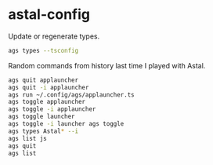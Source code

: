 # astal-config

Update or regenerate types.

```sh
ags types --tsconfig
```

Random commands from history last time I played with Astal.

```sh
ags quit applauncher
ags quit -i applauncher
ags run ~/.config/ags/applauncher.ts
ags toggle applauncher
ags toggle -i applauncher
ags toggle launcher
ags toggle -i launcher ags toggle
ags types Astal* --i
ags list js
ags quit
ags list
```
